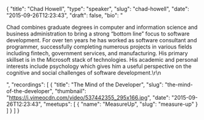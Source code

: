 {
  "title": "Chad Howell",
  "type": "speaker",
  "slug": "chad-howell",
  "date": "2015-09-26T12:23:43",
  "draft": false,
  "bio": "<p>Chad combines graduate degrees in computer and information science and business administration to bring a strong “bottom line” focus to software development.  For over ten years he has worked as software consultant and programmer, successfully completing numerous projects in various fields including fintech, government services, and manufacturing. His primary skillset is in the Microsoft stack of technologies. His academic and personal interests include psychology which gives him a useful perspective on the cognitive and social challenges of software development.\r\n</p>",
  "recordings": [
    {
      "title": "The Mind of the Developer",
      "slug": "the-mind-of-the-developer",
      "thumbnail": "https://i.vimeocdn.com/video/537442355_295x166.jpg",
      "date": "2015-09-26T12:23:43",
      "meetups": [
        {
          "name": "MeasureUp",
          "slug": "measure-up"
        }
      ]
    }
  ]
}